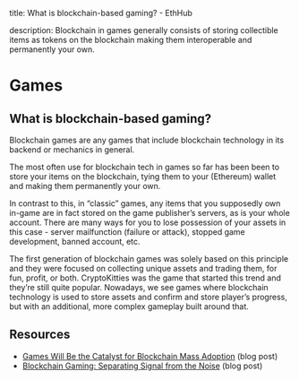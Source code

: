 title: What is blockchain-based gaming? - EthHub

description: Blockchain in games generally consists of storing collectible items as tokens on the blockchain making them interoperable and permanently your own.

# Games

## What is blockchain-based gaming?

Blockchain games are any games that include blockchain technology in its backend or mechanics in general.

The most often use for blockchain tech in games so far has been been to store your items on the blockchain, tying them to your \(Ethereum\) wallet and making them permanently your own.

In contrast to this, in “classic” games, any items that you supposedly own in-game are in fact stored on the game publisher’s servers, as is your whole account. There are many ways for you to lose possession of your assets in this case - server mailfunction \(failure or attack\), stopped game development, banned account, etc.

The first generation of blockchain games was solely based on this principle and they were focused on collecting unique assets and trading them, for fun, profit, or both. CryptoKitties was the game that started this trend and they’re still quite popular. Nowadays, we see games where blockchain technology is used to store assets and confirm and store player’s progress, but with an additional, more complex gameplay built around that.

## Resources

* [Games Will Be the Catalyst for Blockchain Mass Adoption](https://medium.com/loom-network/games-will-be-the-catalyst-for-blockchain-mass-adoption-628f818c6c87) \(blog post\)
* [Blockchain Gaming: Separating Signal from the Noise](https://www.coindesk.com/the-emerging-trends-in-the-blockchain-gaming-world) \(blog post\)

